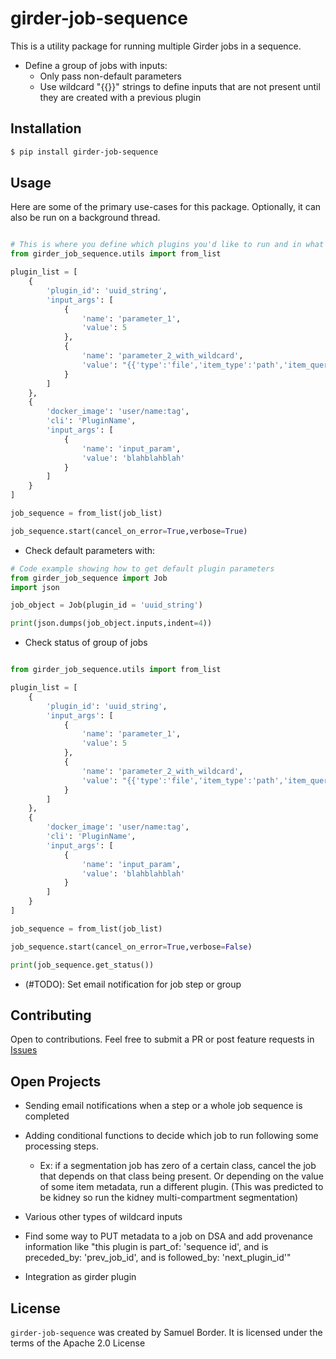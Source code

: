 # girder-job-sequence

This is a utility package for running multiple Girder jobs in a sequence.

- Define a group of jobs with inputs:
    - Only pass non-default parameters
    - Use wildcard "{{}}" strings to define inputs that are not present until they are created with a previous plugin

## Installation
```bash
$ pip install girder-job-sequence
```


## Usage

Here are some of the primary use-cases for this package. Optionally, it can also be run on a background thread.

```python

# This is where you define which plugins you'd like to run and in what order
from girder_job_sequence.utils import from_list

plugin_list = [
    {
        'plugin_id': 'uuid_string',
        'input_args': [
            {
                'name': 'parameter_1',
                'value': 5
            },
            {
                'name': 'parameter_2_with_wildcard',
                'value': "{{'type':'file','item_type':'path','item_query':'/collections/path/to/item.svs','file_type':'fileName','file_query':'name_of_file.csv'}}"
            }
        ]
    },
    {
        'docker_image': 'user/name:tag',
        'cli': 'PluginName',
        'input_args': [
            {
                'name': 'input_param',
                'value': 'blahblahblah'
            }
        ]
    }
]

job_sequence = from_list(job_list)

job_sequence.start(cancel_on_error=True,verbose=True)


```
- Check default parameters with:

```python
# Code example showing how to get default plugin parameters
from girder_job_sequence import Job
import json

job_object = Job(plugin_id = 'uuid_string')

print(json.dumps(job_object.inputs,indent=4))

```

- Check status of group of jobs

```python

from girder_job_sequence.utils import from_list

plugin_list = [
    {
        'plugin_id': 'uuid_string',
        'input_args': [
            {
                'name': 'parameter_1',
                'value': 5
            },
            {
                'name': 'parameter_2_with_wildcard',
                'value': "{{'type':'file','item_type':'path','item_query':'/collections/path/to/item.svs','file_type':'fileName','file_query':'name_of_file.csv'}}"
            }
        ]
    },
    {
        'docker_image': 'user/name:tag',
        'cli': 'PluginName',
        'input_args': [
            {
                'name': 'input_param',
                'value': 'blahblahblah'
            }
        ]
    }
]

job_sequence = from_list(job_list)

job_sequence.start(cancel_on_error=True,verbose=False)

print(job_sequence.get_status())

```

- (#TODO): Set email notification for job step or group

## Contributing

Open to contributions. Feel free to submit a PR or post feature requests in [Issues](https://github.com/spborder/girder-job-sequence/issues)

## Open Projects

- Sending email notifications when a step or a whole job sequence is completed
- Adding conditional functions to decide which job to run following some processing steps.
    - Ex: if a segmentation job has zero of a certain class, cancel the job that depends on that class being present. Or depending on the value of some item metadata, run a different plugin. (This was predicted to be kidney so run the kidney multi-compartment segmentation)

- Various other types of wildcard inputs

- Find some way to PUT metadata to a job on DSA and add provenance information like "this plugin is part_of: 'sequence id', and is preceded_by: 'prev_job_id', and is followed_by: 'next_plugin_id'"

- Integration as girder plugin



## License
`girder-job-sequence` was created by Samuel Border. It is licensed under the terms of the Apache 2.0 License






